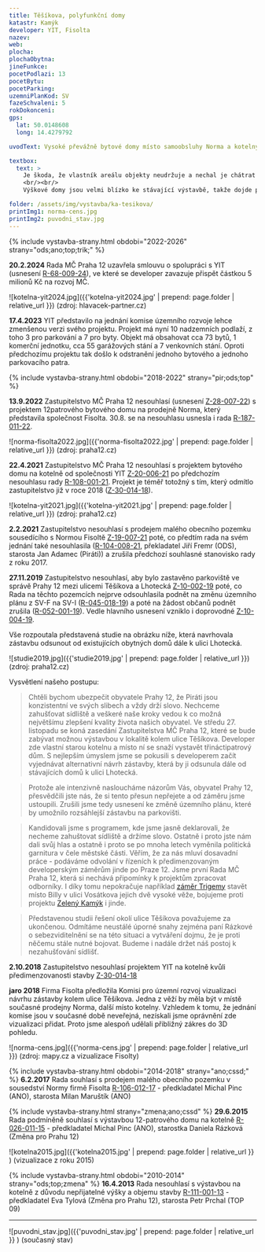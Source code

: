 ```yaml
---
title: Těšíkova, polyfunkční domy
katastr: Kamýk
developer: YIT, Fisolta
nazev:
web:
plocha:
plochaObytna:
jineFunkce:
pocetPodlazi: 13
pocetBytu:
pocetParking:
uzemniPlanKod: SV
fazeSchvaleni: 5
rokDokonceni:
gps:
  lat: 50.0148608
  long: 14.4279792

uvodText: Vysoké převážně bytové domy místo samoobsluhy Norma a kotelny v ulici Těšíkova

textbox:
  text: >
    Je škoda, že vlastník areálu objekty neudržuje a nechal je chátrat do současného stavu. Jsme pro striktní respektování územního plánu (SV), který zde dává každé funkci včetně bydlení maximálně 60 % plochy. Bez prostor pro podnikání a setkávání obyvatel se naše městská část mění v noclehárnu.
    <br/><br/>
    Výškové domy jsou velmi blízko ke stávající výstavbě, takže dojde při navržené výšce k zastínění výledu. U revitalizovaného objektu považujeme za přijatelná 3 patra.

folder: /assets/img/vystavba/ka-tesikova/
printImg1: norma-cens.jpg
printImg2: puvodni_stav.jpg
---
```

{% include vystavba-strany.html obdobi="2022-2026" strany="ods;ano;top;trik;" %}

**20.2.2024** Rada MČ Praha 12 uzavřela smlouvu o spolupráci s YIT (usnesení [R-68-009-24](https://www.praha12.cz/assets/File.ashx?id_org=80112&id_dokumenty=82973)), ve které se developer zavazuje přispět částkou 5 milionů Kč na rozvoj MČ.

![kotelna-yit2024.jpg]({{'kotelna-yit2024.jpg' | prepend: page.folder | relative_url }})
(zdroj: hlavacek-partner.cz)

**17.4.2023** YIT představilo na jednání komise územního rozvoje lehce zmenšenou verzi svého projektu. Projekt má nyní 10 nadzemních podlaží, z toho 3 pro parkování a 7 pro byty. Objekt má obsahovat cca 73 bytů, 1 komerční jednotku, cca 55 garážových stání a 7 venkovních stání. Oproti předchozímu projektu tak došlo k odstranění jednoho bytového a jednoho parkovacího patra.

{% include vystavba-strany.html obdobi="2018-2022" strany="pir;ods;top" %}

**13.9.2022** Zastupitelstvo MČ Praha 12 nesouhlasí (usnesení [Z-28-007-22](https://www.praha12.cz/assets/File.ashx?id_org=80112&id_dokumenty=92595)) s projektem 12patrového bytového domu na prodejně Norma, který představila společnost Fisolta. 30.8. se na nesouhlasu usnesla i rada  [R-187-011-22](https://www.praha12.cz/assets/File.ashx?id_org=80112&id_dokumenty=92265).

![norma-fisolta2022.jpg]({{'norma-fisolta2022.jpg' | prepend: page.folder | relative_url }})
(zdroj: praha12.cz)

**22.4.2021** Zastupitelstvo MČ Praha 12 nesouhlasí s projektem bytového domu na kotelně od společnosti YIT [Z-20-006-21](https://www.praha12.cz/assets/File.ashx?id_org=80112&id_dokumenty=82973) po předchozím nesouhlasu rady [R-108-001-21](https://www.praha12.cz/assets/File.ashx?id_org=80112&id_dokumenty=82465). Projekt je téměř totožný s tím, který odmítlo zastupitelstvo již v roce 2018 ([Z-30-014-18](https://www.praha12.cz/assets/File.ashx?id_org=80112&id_dokumenty=65157)).

![kotelna-yit2021.jpg]({{'kotelna-yit2021.jpg' | prepend: page.folder | relative_url }})
(zdroj: praha12.cz)

**2.2.2021** Zastupitelstvo nesouhlasí s prodejem malého obecního pozemku sousedícího s Normou Fisoltě  [Z-19-007-21](https://www.praha12.cz/assets/File.ashx?id_org=80112&id_dokumenty=81415) poté, co předtím rada na svém jednání také nesouhlasila ([R-104-008-21](https://www.praha12.cz/assets/File.ashx?id_org=80112&id_dokumenty=80957), překladatel Jiří Fremr (ODS), starosta Jan Adamec (Piráti)) a zrušila předchozí souhlasné stanovisko rady z roku 2017.

**27.11.2019** Zastupitelstvo nesouhlasí, aby bylo zastavěno parkoviště ve správě Prahy 12 mezi ulicemi Těšíkova a Lhotecká [Z-10-002-19](https://www.praha12.cz/assets/File.ashx?id_org=80112&id_dokumenty=73739) poté, co Rada na těchto pozemcích nejprve odsouhlasila podnět na změnu územního plánu z SV-F na SV-I ([R-045-018-19](https://www.praha12.cz/assets/File.ashx?id_org=80112&id_dokumenty=74156)) a poté na žádost občanů podnět zrušila ([R-052-001-19](https://www.praha12.cz/assets/File.ashx?id_org=80112&id_dokumenty=73462)). Vedle hlavního usnesení vzniklo i doprovodné [Z-10-004-19](https://www.praha12.cz/assets/File.ashx?id_org=80112&id_dokumenty=73737).

Vše rozpoutala představená studie na obrázku níže, která navrhovala zástavbu odsunout od existujících obytných domů dále k ulici Lhotecká.

![studie2019.jpg]({{'studie2019.jpg' | prepend: page.folder | relative_url }})
(zdroj: praha12.cz)

Vysvětlení našeho postupu:

>Chtěli bychom ubezpečit obyvatele Prahy 12, že Piráti jsou konzistentní ve svých slibech a vždy drží slovo.  Nechceme zahušťovat sídliště a veškeré naše kroky vedou k co možná největšímu zlepšení kvality života našich obyvatel. Ve středu 27. listopadu se koná zasedání Zastupitelstva MČ Praha 12, které se bude zabývat možnou výstavbou v lokalitě kolem ulice Těšíkova. Developer zde vlastní starou kotelnu a místo ní se snaží vystavět třináctipatrový dům. S nejlepším úmyslem jsme se pokusili s developerem začít vyjednávat alternativní návrh zástavby, která by ji odsunula dále od stávajících domů k ulici Lhotecká.

>Protože ale intenzivně nasloucháme názorům Vás, obyvatel Prahy 12, přesvědčili jste nás, že si tento přesun nepřejete a od záměru jsme ustoupili. Zrušili jsme tedy usnesení ke změně územního plánu, které by umožnilo rozsáhlejší zástavbu na parkovišti.

>Kandidovali jsme s programem, kde jsme jasně deklarovali, že necheme zahuštovat sídliště a držíme slovo. Ostatně i proto jste nám dali svůj hlas a ostatně i proto se po mnoha letech vyměnila politická garnitura v čele městské části. Věřím, že za nás mluví dosavadní práce - podáváme odvolání v řízeních k předimenzovaným developerským záměrům jinde po Praze 12. Jsme první Rada MČ Praha 12, která si nechává připomínky k projektům zpracovat odborníky. I díky tomu nepokračuje například [záměr Trigemy](/vystavba/kamyk-billa-vosatkova.html) stavět místo Billy v ulici Vosátkova jejich dvě vysoké věže, bojujeme proti projektu [Zelený Kamýk](/vystavba/kamyk-smotlachova.html) i jinde.

>Představenou studii řešení okolí ulice Těšíkova považujeme za ukončenou. Odmítáme neustálé úporné snahy zejména paní Rázkové o sebezviditelnění se na této situaci a vytváření dojmu, že je proti něčemu stále nutné bojovat. Budeme i nadále držet náš postoj k nezahušťování sídlišť.

**2.10.2018** Zastupitelstvo nesouhlasí projektem YIT na kotelně kvůli předimenzovanosti stavby [Z-30-014-18](https://www.praha12.cz/assets/File.ashx?id_org=80112&id_dokumenty=65157)

**jaro 2018** Firma Fisolta předložila Komisi pro územní rozvoj vizualizaci návrhu zástavby kolem ulice Těšíkova. Jedna z věží by měla být v místě současné prodejny Norma, další místo kotelny. Vzhledem k tomu, že jednání komise jsou v současné době neveřejná, nezískali jsme oprávnění zde vizualizaci přidat. Proto jsme alespoň udělali přibližný zákres do 3D pohledu.

![norma-cens.jpg]({{'norma-cens.jpg' | prepend: page.folder | relative_url }})
(zdroj: mapy.cz a vizualizace Fisolty)

{% include vystavba-strany.html obdobi="2014-2018" strany="ano;cssd;" %}
**6.2.2017** Rada souhlasí s prodejem malého obecního pozemku v sousedství Normy firmě Fisolta [R-106-012-17](https://www.praha12.cz/assets/File.ashx?id_org=80112&id_dokumenty=80959) - předkladatel Michal Pinc (ANO), starosta Milan Maruštík (ANO)

{% include vystavba-strany.html strany="zmena;ano;cssd" %}
**29.6.2015** Rada podmíněně souhlasí s výstavbou 12-patrového domu na kotelně [R-026-011-15](https://www.praha12.cz/assets/File.ashx?id_org=80112&id_dokumenty=41909) - předkladatel Michal Pinc (ANO), starostka Daniela Rázková (Změna pro Prahu 12)

![kotelna2015.jpg]({{'kotelna2015.jpg' | prepend: page.folder | relative_url }} )
(vizualizace z roku 2015)

{% include vystavba-strany.html obdobi="2010-2014" strany="ods;top;zmena" %}
**16.4.2013** Rada nesouhlasí s výstavbou na kotelně z důvodu nepřijatelné
výšky a objemu stavby [R-111-001-13](https://www.praha12.cz/VismoOnline_ActionScripts/File.ashx?id_org=80112&id_dokumenty=28249) - předkladatel Eva Tylová (Změna pro Prahu 12), starosta Petr Prchal (TOP 09)


- - -

![puvodni_stav.jpg]({{'puvodni_stav.jpg' | prepend: page.folder | relative_url }} )
(současný stav)
